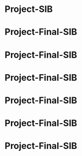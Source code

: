 # Project-SIB
# Project-Final-SIB
# Project-Final-SIB
# Project-Final-SIB
# Project-Final-SIB
# Project-Final-SIB
# Project-Final-SIB
